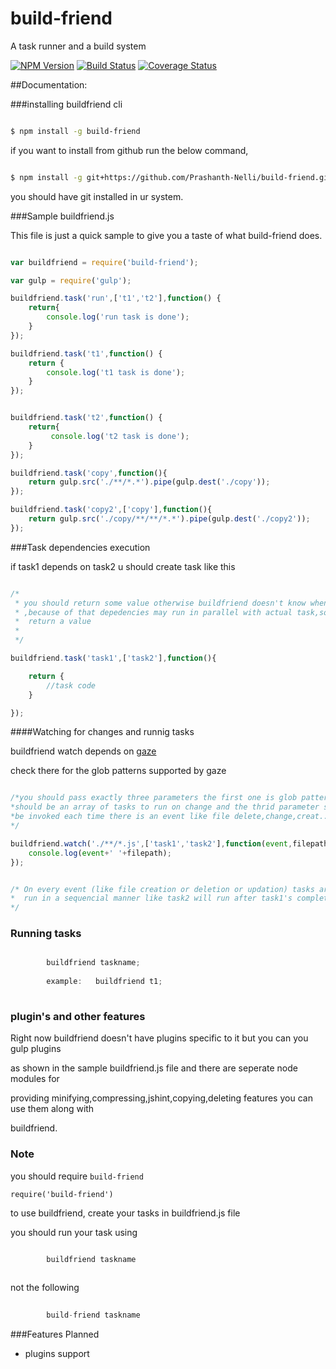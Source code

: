 build-friend
============

A task runner and a build system

[![NPM Version](https://img.shields.io/npm/v/build-friend.svg?style=flat)](https://www.npmjs.org/package/build-friend)
[![Build Status](https://img.shields.io/travis/Prashanth-Nelli/build-friend.svg?style=flat)](https://travis-ci.org/Prashanth-Nelli/build-friend)
[![Coverage Status](https://coveralls.io/repos/Prashanth-Nelli/build-friend/badge.png)](https://coveralls.io/r/Prashanth-Nelli/build-friend)



##Documentation:


###installing buildfriend cli

```bash

$ npm install -g build-friend

```

if you want to install from github run the below command,

```bash

$ npm install -g git+https://github.com/Prashanth-Nelli/build-friend.git

```

you should have git installed in ur system.

###Sample buildfriend.js 

This file is just a quick sample to give you a taste of what build-friend does.

```javascript

var buildfriend = require('build-friend');

var gulp = require('gulp');

buildfriend.task('run',['t1','t2'],function() {
	return{
		console.log('run task is done');
	} 
});

buildfriend.task('t1',function() {
	return {
		console.log('t1 task is done');
	}
});


buildfriend.task('t2',function() {
	return{
		 console.log('t2 task is done');
	}
});

buildfriend.task('copy',function(){
	return gulp.src('./**/*.*').pipe(gulp.dest('./copy'));
});

buildfriend.task('copy2',['copy'],function(){
	return gulp.src('./copy/**/**/*.*').pipe(gulp.dest('./copy2'));
});


```
###Task dependencies execution

if task1 depends on task2 u should create task like this

```javascript

/* 
 * you should return some value otherwise buildfriend doesn't know when the task is completed
 * ,because of that depedencies may run in parallel with actual task,so to avoid that you should 
 *  return a value
 *
 */

buildfriend.task('task1',['task2'],function(){

	return {
		//task code
	}

});

```

####Watching for changes and runnig tasks 

buildfriend watch depends on [gaze](https://github.com/shama/gaze)

check there for the glob patterns supported by gaze 

```javascript

/*you should pass exactly three parameters the first one is glob pattern and the second parameter
*should be an array of tasks to run on change and the thrid parameter should be a function it will
*be invoked each time there is an event like file delete,change,creat...*
*/

buildfriend.watch('./**/*.js',['task1','task2'],function(event,filepath){
	console.log(event+' '+filepath);
});


/* On every event (like file creation or deletion or updation) tasks are 
*  run in a sequencial manner like task2 will run after task1's completion
*/


```

### Running tasks 

```javascript

        buildfriend taskname;
        
        example:   buildfriend t1;
                
```

### plugin's and other features

Right now buildfriend doesn't have plugins specific to it but you can you gulp plugins 

as shown in the sample buildfriend.js file and there are seperate node modules for

providing minifying,compressing,jshint,copying,deleting features you can use them along with

buildfriend.

### Note

you should require ```build-friend``` 

``` require('build-friend') ``` 

to use buildfriend, create your tasks in buildfriend.js file 

you should run your task using 
	
```javascript

		buildfriend taskname 
	
```

not the following

```javascript
	
		build-friend taskname 

```

###Features Planned

* plugins support


